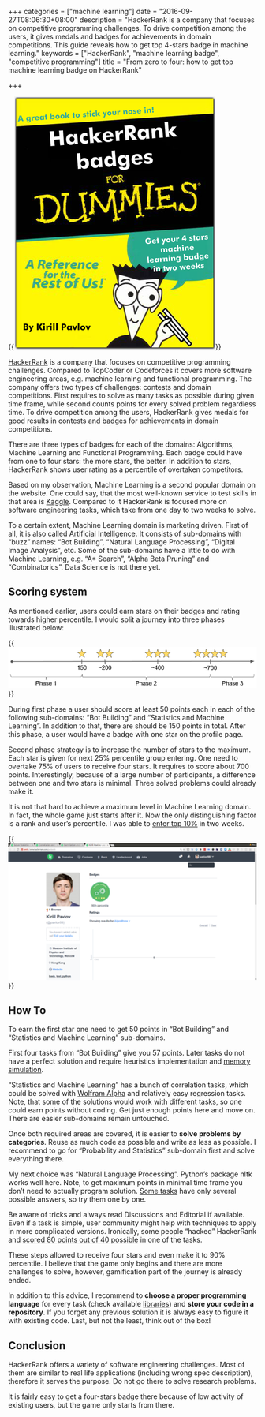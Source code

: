 +++
categories = ["machine learning"]
date = "2016-09-27T08:06:30+08:00"
description = "HackerRank is a company that focuses on competitive programming challenges. To drive competition among the users, it gives medals and badges for achievements in domain competitions. This guide reveals how to get top 4-stars badge in machine learning."
keywords = ["HackerRank", "machine learning badge", "competitive programming"]
title = "From zero to four: how to get top machine learning badge on HackerRank"

+++

{{<img src="/images/hackerrank-for-dummies.png" alt="hacker rank for dummies">}}

[HackerRank](https://www.hackerrank.com/) is a company that focuses on competitive programming challenges. Compared to TopCoder or Codeforces it covers more software engineering areas, e.g. machine learning and functional programming. The company offers two types of challenges: contests and domain competitions. First requires to solve as many tasks as possible during given time frame, while second counts points for every solved problem regardless time. To drive competition among the users, HackerRank gives medals for good results in contests and [badges](https://www.hackerrank.com/scoring#badges-and-medals) for achievements in domain competitions.

There are three types of badges for each of the domains: Algorithms, Machine Learning and Functional Programming. Each badge could have from one to four stars: the more stars, the better. In addition to stars, HackerRank shows user rating as a percentile of overtaken competitors.

Based on my observation, Machine Learning is a second popular domain on the website. One could say, that the most well-known service to test skills in that area is [Kaggle](https://www.kaggle.com/). Compared to it HackerRank is focused more on software engineering tasks, which take from one day to two weeks to solve.

To a certain extent, Machine Learning domain is marketing driven. First of all, it is also called Artificial Intelligence. It consists of sub-domains with “buzz” names: “Bot Building”, “Natural Language Processing”, “Digital Image Analysis”, etc. Some of the sub-domains have a little to do with Machine Learning, e.g. “A* Search”, “Alpha Beta Pruning” and “Combinatorics”. Data Science is not there yet.

## Scoring system

As mentioned earlier, users could earn stars on their badges and rating towards higher percentile. I would split a journey into three phases illustrated below:

{{<img src="/images/hackerrank-phases.png" alt="machine learning badge phases">}}

During first phase a user should score at least 50 points each in each of the following sub-domains: “Bot Building” and “Statistics and Machine Learning”. In addition to that, there are should be 150 points in total. After this phase, a user would have a badge with one star on the profile page.

Second phase strategy is to increase the number of stars to the maximum. Each star is given for next 25% percentile group entering. One need to overtake 75% of users to receive four stars. It requires to score about 700 points. Interestingly, because of a large number of participants, a difference between one and two stars is minimal. Three solved problems could already make it.

It is not that hard to achieve a maximum level in Machine Learning domain. In fact, the whole game just starts after it. Now the only distinguishing factor is a rank and user’s percentile. I was able to [enter top 10%](https://www.hackerrank.com/pavlov99) in two weeks.

{{<img src="/images/hackerrank-proof.png" alt="hacker rank proof">}}

## How To

To earn the first star one need to get 50 points in “Bot Building” and “Statistics and Machine Learning” sub-domains.

First four tasks from “Bot Building” give you 57 points. Later tasks do not have a perfect solution and require heuristics implementation and [memory simulation](https://www.hackerrank.com/environment/writing-to-file).

“Statistics and Machine Learning” has a bunch of correlation tasks, which could be solved with [Wolfram Alpha](https://www.wolframalpha.com/) and relatively easy regression tasks. Note, that some of the solutions would work with different tasks, so one could earn points without coding. Get just enough points here and move on. There are easier sub-domains remain untouched.

Once both required areas are covered, it is easier to **solve problems by categories**. Reuse as much code as possible and write as less as possible. I recommend to go for “Probability and Statistics” sub-domain first and solve everything there.

My next choice was “Natural Language Processing”. Python’s package nltk works well here. Note, to get maximum points in minimal time frame you don’t need to actually program solution. [Some tasks](https://www.hackerrank.com/challenges/nlp-pos-tagging-2) have only several possible answers, so try them one by one.

Be aware of tricks and always read Discussions and Editorial if available. Even if a task is simple, user community might help with techniques to apply in more complicated versions. Ironically, some people “hacked” HackerRank and [scored 80 points out of 40 possible](https://www.hackerrank.com/challenges/from-paragraphs-to-sentences/leaderboard) in one of the tasks.

These steps allowed to receive four stars and even make it to 90% percentile. I believe that the game only begins and there are more challenges to solve, however, gamification part of the journey is already ended.

In addition to this advice, I recommend to **choose a proper programming language** for every task (check available [libraries](https://www.hackerrank.com/environment)) and **store your code in a repository**. If you forget any previous solution it is always easy to figure it with existing code. Last, but not the least, think out of the box!

## Conclusion

HackerRank offers a variety of software engineering challenges. Most of them are similar to real life applications (including wrong spec description), therefore it serves the purpose. Do not go there to solve research problems.

It is fairly easy to get a four-stars badge there because of low activity of existing users, but the game only starts from there.

